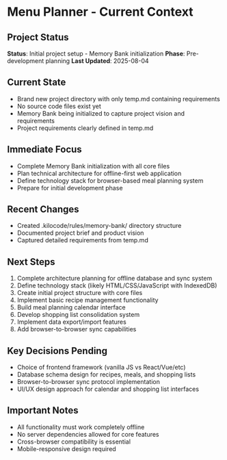 # Menu Planner - Current Context

## Project Status
**Status**: Initial project setup - Memory Bank initialization
**Phase**: Pre-development planning
**Last Updated**: 2025-08-04

## Current State
- Brand new project directory with only temp.md containing requirements
- No source code files exist yet
- Memory Bank being initialized to capture project vision and requirements
- Project requirements clearly defined in temp.md

## Immediate Focus
- Complete Memory Bank initialization with all core files
- Plan technical architecture for offline-first web application
- Define technology stack for browser-based meal planning system
- Prepare for initial development phase

## Recent Changes
- Created .kilocode/rules/memory-bank/ directory structure
- Documented project brief and product vision
- Captured detailed requirements from temp.md

## Next Steps
1. Complete architecture planning for offline database and sync system
2. Define technology stack (likely HTML/CSS/JavaScript with IndexedDB)
3. Create initial project structure with core files
4. Implement basic recipe management functionality
5. Build meal planning calendar interface
6. Develop shopping list consolidation system
7. Implement data export/import features
8. Add browser-to-browser sync capabilities

## Key Decisions Pending
- Choice of frontend framework (vanilla JS vs React/Vue/etc)
- Database schema design for recipes, meals, and shopping lists
- Browser-to-browser sync protocol implementation
- UI/UX design approach for calendar and shopping list interfaces

## Important Notes
- All functionality must work completely offline
- No server dependencies allowed for core features
- Cross-browser compatibility is essential
- Mobile-responsive design required